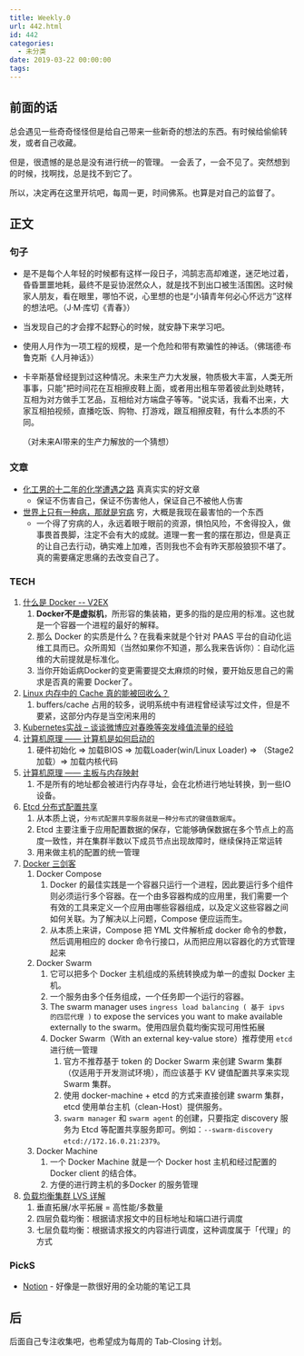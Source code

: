 ```yaml
---
title: Weekly.0
url: 442.html
id: 442
categories:
  - 未分类
date: 2019-03-22 00:00:00
tags:
---
```


前面的话
----

总会遇见一些奇奇怪怪但是给自己带来一些新奇的想法的东西。有时候给偷偷转发，或者自己收藏。

但是，很遗憾的是总是没有进行统一的管理。 一会丢了，一会不见了。突然想到的时候，找啊找，总是找不到它了。

所以，决定再在这里开坑吧，每周一更，时间佛系。也算是对自己的监督了。

正文
--

### 句子

*   是不是每个人年轻的时候都有这样一段日子，鸿鹄志高却难遂，迷茫地过着，昏昏噩噩地耗，最终不是妥协泯然众人，就是找不到出口被生活围困。这时候家人朋友，看在眼里，哪怕不说，心里想的也是“小镇青年何必心怀远方”这样的想法吧。（J·M·库切《青春》）
    
*   当发现自己的才会撑不起野心的时候，就安静下来学习吧。
    
*   使用人月作为一项工程的规模，是一个危险和带有欺骗性的神话。（佛瑞德·布鲁克斯《人月神话》）
    
*   卡辛斯基曾经提到过这种情况。未来生产力大发展，物质极大丰富，人类无所事事，只能"把时间花在互相擦皮鞋上面，或者用出租车带着彼此到处瞎转，互相为对方做手工艺品，互相给对方端盘子等等。"说实话，我看不出来，大家互相拍视频，直播吃饭、购物、打游戏，跟互相擦皮鞋，有什么本质的不同。
    
    （对未来AI带来的生产力解放的一个猜想）
    

### 文章

*   [化工男的十二年的化学遭遇之路](https://www.kechuang.org/t/62325) 真真实实的好文章
    *   保证不伤害自己，保证不伤害他人，保证自己不被他人伤害
*   [世界上只有一种病，那就是穷病](http://www.yelook.com/2261.html) 穷，大概是我现在最害怕的一个东西
    *   一个得了穷病的人，永远着眼于眼前的资源，惧怕风险，不舍得投入，做事畏首畏脚，注定不会有大的成就。道理一套一套的摆在那边，但是真正的让自己去行动，确实难上加难，否则我也不会有昨天那般狼狈不堪了。真的需要痛定思痛的去改变自己了。

### TECH

1.  [什么是 Docker -- V2EX](https://www.v2ex.com/t/267641#reply7)
    1.  **Docker不是虚拟机**，所形容的集装箱，更多的指的是应用的标准。这也就是一个容器一个进程的最好的解释。
    2.  那么 Docker 的实质是什么？在我看来就是个针对 PAAS 平台的自动化运维工具而已。众所周知（当然如果你不知道，那么我来告诉你）：自动化运维的大前提就是标准化。
    3.  当你开始诟病Docker的变更需要提交太麻烦的时候，要开始反思自己的需求是否真的需要 Docker了。
2.  [Linux 内存中的 Cache 真的能被回收么？](https://www.v2ex.com/t/278921#reply22)
    1.  buffers/cache 占用的较多，说明系统中有进程曾经读写过文件，但是不要紧，这部分内存是当空闲来用的
3.  [Kubernetes实战 – 谈谈微博应对春晚等突发峰值流量的经验](https://www.kubernetes.org.cn/5036.html)
4.  [计算机原理 —— 计算机是如何启动的](http://liaoph.com/how-computers-boot-up/)
    1.  硬件初始化 =\> 加载BIOS => 加载Loader(win/Linux Loader) => （Stage2 加载）=> 加载内核代码
5.  [计算机原理 —— 主板与内存映射](http://liaoph.com/motherboard-and-memory-map/)
    1.  不是所有的地址都会被进行内存寻址，会在北桥进行地址转换，到一些IO设备。
6.  [Etcd 分布式配置共享](https://blog.mallux.me/2017/02/08/etcd/)
    1.  从本质上说，`分布式配置共享服务就是一种分布式的键值数据库`。
    2.  Etcd 主要注重于应用配置数据的保存，它能够确保数据在多个节点上的高度一致性，并在集群半数以下成员节点出现故障时，继续保持正常运转
    3.  用来做主机的配置的统一管理
7.  [Docker 三剑客](https://blog.mallux.me/2017/02/03/docker-orchestrating/)
    1.  Docker Compose
        1.  Docker 的最佳实践是一个容器只运行一个进程，因此要运行多个组件则必须运行多个容器。在一个由多容器构成的应用里，我们需要一个有效的工具来定义一个应用由哪些容器组成，以及定义这些容器之间如何关联。为了解决以上问题，Compose 便应运而生。
        2.  从本质上来讲，Compose 把 YML 文件解析成 docker 命令的参数，然后调用相应的 docker 命令行接口，从而把应用以容器化的方式管理起来
    2.  Docker Swarm
        1.  它可以把多个 Docker 主机组成的系统转换成为单一的虚拟 Docker 主机。
        2.  一个服务由多个任务组成，一个任务即一个运行的容器。
        3.  The swarm manager uses `ingress load balancing ( 基于 ipvs 的四层代理 )` to expose the services you want to make available externally to the swarm。使用四层负载均衡实现可用性拓展
        4.  Docker Swarm（With an external key-value store）推荐使用 `etcd` 进行统一管理
            1.  官方不推荐基于 token 的 Docker Swarm 来创建 Swarm 集群（仅适用于开发测试环境），而应该基于 KV 键值配置共享来实现 Swarm 集群。
            2.  使用 docker-machine + etcd 的方式来直接创建 swarm 集群，etcd 使用单台主机（clean-Host）提供服务。
            3.  `swarm manager` 和 `swarm agent` 的创建，只要指定 discovery 服务为 Etcd 等配置共享服务即可。例如：`--swarm-discovery etcd://172.16.0.21:2379`。
    3.  Docker Machine
        1.  一个 Docker Machine 就是一个 Docker host 主机和经过配置的 Docker client 的结合体。
        2.  方便的进行跨主机的多Docker 的服务管理
8.  [负载均衡集群 LVS 详解](http://liaoph.com/lvs/)
    1.  垂直拓展/水平拓展 = 高性能/多数量
    2.  四层负载均衡：根据请求报文中的目标地址和端口进行调度
    3.  七层负载均衡：根据请求报文的内容进行调度，这种调度属于「代理」的方式

### PickS

*   [Notion](https://www.notion.so/) \- 好像是一款很好用的全功能的笔记工具

后
-

后面自己专注收集吧，也希望成为每周的 Tab-Closing 计划。